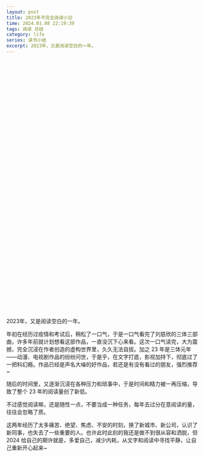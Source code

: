 ```yaml
---
layout: post
title: 2023年不完全阅读小记
time: 2024.01.08 22:19:39
tags: 阅读 总结
category: life
series: 读书小结
excerpt: 2023年，又是阅读空白的一年。
---
```


<style>
.chartbox{
    width: 100%;
    height:650px;
    margin:20px 0;
}
.chartbox img{
    width:100%;
    height:auto;
}
.txtAroundImg{
    display: inline-block !important;
    margin: 0 5px !important;
    padding: 5px;
    border: 1px dashed #e5e5e5;
}
</style>
<div id="book-chart" class="chartbox"></div>
2023年，又是阅读空白的一年。

年初在经历过疫情和考试后，稍松了一口气，于是一口气看完了刘慈欣的三体三部曲，许多年前就计划想看这部作品，一直没沉下心来看。这次一口气读完，大为震撼，完全沉浸在作者创造的虚构世界里，久久无法自拔。加之 23 年是三体元年——动漫、电视剧作品的纷纷问世，于是乎，在文字打底，影视加持下，彻底过了一把科幻瘾。作品已经是声名大噪的好作品，若还是有没有看过的朋友，强烈推荐~

随后的时间里，又逐渐沉浸在各种压力和琐事中，于是时间和精力被一再压缩，导致了整个 23 年的阅读量创了新低。

不过感觉阅读嘛，还是随性一点，不要当成一种任务，每年去过分在意阅读的量，往往会忽略了质。

这两年经历了太多痛苦、绝望、焦虑、不安的时刻，换了新城市、新公司，认识了新同事，也失去了一些重要的人。也许此时此刻的我还是做不到很从容和洒脱，但 2024 给自己的期许就是，多爱自己，减少内耗，从文字和阅读中寻找平静，让自己重新开心起来~

<script type="text/javascript" src="{{ site.url }}{{site.baseurl}}/js/echarts.min-4.8.0.js"></script>
<script type="text/javascript" src="{{ site.url }}{{site.baseurl}}/js/bookList.js"></script>
<script type="text/javascript" src="{{ site.url }}{{site.baseurl}}/js/chartsCommon.js"></script>

<script type="text/javascript">

if (window.innerWidth < 600) {
    var img2020 = '{{ site.url }}{{site.baseurl}}/images/post/2024-01-08-read-summary-2023/pic-chart.png';

    setChartImg('book-chart',img2020)
}
else {
    var charts = [];
    
    var myChart = echarts.init(document.getElementById('book-chart'));
    var baseData = bookData['2023']
    let opt = getReadSummaryChartOpt(baseData,{
        title: '2023年度读书统计',
        colors: ['#cf7500','#a4b787','#f8e4b7','#797a7e','#79a3b1'],
        bgColor: '#231903',
        txtColor: '#bbbbbb'
    })
    myChart.setOption(opt);
    charts.push(myChart)
    setResize(charts)
}

</script>
